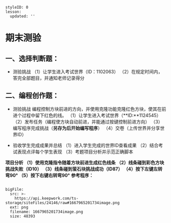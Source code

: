 
<style>
  .markdown-body hr {
    height: 1px;
  }
</style>


```@Lesson
styleID: 0
lesson:
  updated: ''

```


# **期末测验**

## 一、选择判断题：
* 测验挑战
  （1）让学生进入考试世界（ID：1102063）
  （2）在规定时间内，答完全部题目，并通知老师记录得分
  

## 二、编程创作题：
* 测验挑战
  编程控制方块前进的方向，并使用克隆功能克隆红色方块，使其在前进个过程中留下红色的线。
  （1）让学生进入考试世界（**ID:**1124545）
  （2）发布任务（编程使方块自动前进，并能通过按键控制前进方向）
  （3）编写程序完成挑战（**另存为后开始编写程序**）
  （4）交卷（上传世界并分享世界ID）
 

* 验收学生完成成果并总结
  （1）进入学生完成的世界ID查看成果
  （2）结合考试表现点评每个学生表现
  （3）考题项目分析并示范正确脚本
  
 **项目分析
    （1）使用克隆指令随着方块前进生成红色线条
    （2）线条碰到彩色方块挑战失败（ID10）
    （3）线条碰到萤石块挑战成功（ID87）
    （4）按下左键左转弯90°
    （5）按下右键右转弯90°**
**参考程序：**

 
```@BigFile

bigFile:
  src: >-
    https://api.keepwork.com/ts-storage/siteFiles/24146/raw#1667965201734image.png
  ext: png
  filename: 1667965201734image.png
  size: 48393
          
```